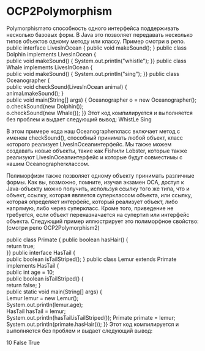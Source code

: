 # OCP2Polymorphism

Polymorphismэто способность одного интерфейса поддерживать несколько базовых форм. В Java это позволяет передавать несколько типов объектов одному методу или классу.
Пример смотри в репо.
public interface LivesInOcean { public void makeSound(); }
 public class Dolphin implements LivesInOcean {  
 public void makeSound() { System.out.println("whistle");
 }}
 public class Whale implements LivesInOcean {  
 public void makeSound() { System.out.println("sing");
 }}
 public class Oceanographer {  
 public void checkSound(LivesInOcean animal) {   
   animal.makeSound(); 
  }  
 public void main(String[] args) {
      Oceanographer o = new Oceanographer();  
    o.checkSound(new Dolphin());   
   o.checkSound(new Whale()); 
  }}
Этот код компилируется и выполняется без проблем и выдает следующий вывод:
WhistLe
Sing

В этом примере кода наш Oceanographerкласс включает метод с именем checkSound(), способный принимать любой объект,
класс которого реализует LivesInOceanинтерфейс. Мы также можем создавать новые объекты, такие как Fishили Lobster, 
которые также реализуют LivesInOceanинтерфейс и которые будут совместимы с нашим Oceanographerклассом.


Полиморфизм также позволяет одному объекту принимать различные формы. Как вы, возможно, помните, изучая экзамен OCA, доступ к Java-объекту можно получить,
используя ссылку того же типа, что и объект, ссылку, которая является суперклассом объекта, или ссылку, которая определяет интерфейс, который реализует объект,
либо напрямую, либо через суперкласс. Кроме того, приведение не требуется, если объект переназначается на супертип или интерфейс объекта.
Следующий пример иллюстрирует это полиморфное свойство:(смотри репо OCP2Polymorphism2)

public class Primate { 
  public boolean hasHair() {   
   return true;  
 }}
 public interface HasTail {   
public boolean isTailStriped();
} 
public class Lemur extends Primate implements HasTail {  
 public int age = 10;  
  public boolean isTailStriped() {    
  return false; 
  }    
public static void main(String[] args) {  
    Lemur lemur = new Lemur();   
   System.out.println(lemur.age);      
 HasTail hasTail = lemur;     
 System.out.println(hasTail.isTailStriped());
Primate primate = lemur;    
  System.out.println(primate.hasHair());
   }}
Этот код компилируется и выполняется без проблем и выдает следующий вывод:

10
False
True




